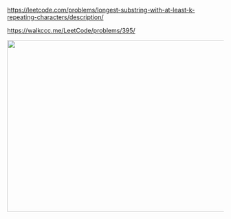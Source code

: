 https://leetcode.com/problems/longest-substring-with-at-least-k-repeating-characters/description/

https://walkccc.me/LeetCode/problems/395/

<img src="https://github.com/SkosMartren/useful-materials/blob/main/395_1.png" width="600" height="400"/>
